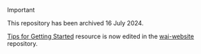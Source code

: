 > [!IMPORTANT]
> This repository has been archived 16 July 2024.
>
> [Tips for Getting Started](https://www.w3.org/WAI/tips/) resource is now edited in the [wai-website](https://github.com/w3c/wai-website) repository.
